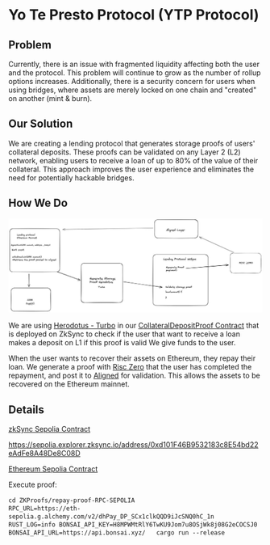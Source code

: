 # Yo Te Presto Protocol (YTP Protocol)

## Problem

Currently, there is an issue with fragmented liquidity affecting both the user and the protocol. This problem will continue to grow as the number of rollup options increases. Additionally, there is a security concern for users when using bridges, where assets are merely locked on one chain and "created" on another (mint & burn).

## Our Solution

We are creating a lending protocol that generates storage proofs of users' collateral deposits. These proofs can be validated on any Layer 2 (L2) network, enabling users to receive a loan of up to 80% of the value of their collateral.
This approach improves the user experience and eliminates the need for potentially hackable bridges.

## How We Do

![YTPP](./ytp-diagram.jpeg)

We are using [Herodotus - Turbo](https://docs.herodotus.dev/herodotus-docs/developers/turbo) in our [CollateralDepositProof Contract](./ytp_foundry/src/CollateralDepositProof.sol) that is deployed on ZkSync to check if the user that want to receive a loan makes a deposit on L1
if this proof is valid We give funds to the user.

When the user wants to recover their assets on Ethereum, they repay their loan. We generate a proof with [Risc Zero](https://www.risczero.com/get-started) that the user has completed the repayment, and post it to [Aligned](https://docs.alignedlayer.com/) for validation. This allows the assets to be recovered on the Ethereum mainnet.

## Details

[zkSync Sepolia Contract](https://sepolia.explorer.zksync.io/address/0x8F04b1Bc12B8FEE3Bd748E035020cD21CBb691E9#contract)

<https://sepolia.explorer.zksync.io/address/0xd101F46B9532183c8E54bd22eAdFe8A48De8C08D>

[Ethereum Sepolia Contract](https://sepolia.etherscan.io/tx/0xcfa746e8fd5040d4a8d20ba2be34fa69dc6e53f9a306a8dff922e849d54fcfc8)

Execute proof:

```curl
cd ZKProofs/repay-proof-RPC-SEPOLIA
RPC_URL=https://eth-sepolia.g.alchemy.com/v2/dhPay_DP_SCx1clkQQD9iJcSNQ0hC_1n  RUST_LOG=info BONSAI_API_KEY=H8MPWMtRlY6TwKU9Jom7u8OSjWk8j08G2eCOCSJ0 BONSAI_API_URL=https://api.bonsai.xyz/   cargo run --release
```
